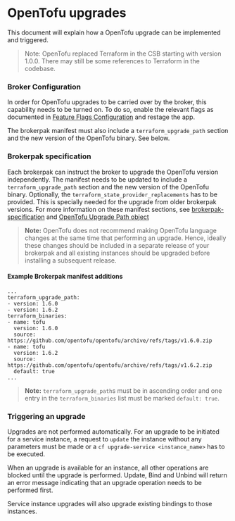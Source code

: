 # OpenTofu upgrades

This document will explain how a OpenTofu upgrade can be implemented and triggered.

> Note: OpenTofu replaced Terraform in the CSB starting with version 1.0.0.
> There may still be some references to Terraform in the codebase.

### Broker Configuration

In order for OpenTofu upgrades to be carried over by the broker, this capability needs to be turned on.
To do so, enable the relevant flags as documented in [Feature Flags Configuration](configuration.md#feature-flags-configuration)
and restage the app. 

The brokerpak manifest must also include a `terraform_upgrade_path` section and the new version of the OpenTofu binary. See below.

### Brokerpak specification

Each brokerpak can instruct the broker to upgrade the OpenTofu version independently.
The manifest needs to be updated to include a `terraform_upgrade_path` section and the new version of the OpenTofu binary.
Optionally, the `terraform_state_provider_replacements` has to be provided. This is specially needed for the upgrade from 
older brokerpak versions.
For more information on these manifest sections, see [brokerpak-specification](brokerpak-specification.md#manifest-yaml-file) and [OpenTofu Upgrade Path object](brokerpak-specification.md#OpenTofu-upgrade-Path-object)

> **Note:** OpenTofu does not recommend making OpenTofu language changes at the same time that performing an upgrade.
> Hence, ideally these changes should be included in a separate release of your brokerpak and all existing instances should be upgraded before installing a subsequent release.

#### Example Brokerpak manifest additions
```
...
terraform_upgrade_path:
- version: 1.6.0
- version: 1.6.2
terraform_binaries:
- name: tofu
  version: 1.6.0
  source: https://github.com/opentofu/opentofu/archive/refs/tags/v1.6.0.zip  
- name: tofu
  version: 1.6.2
  source: https://github.com/opentofu/opentofu/archive/refs/tags/v1.6.2.zip
  default: true
...
```
> **Note:** `terraform_upgrade_path`s must be in ascending order and one entry in the `terraform_binaries` list must be marked `default: true`.

### Triggering an upgrade

Upgrades are not performed automatically. For an upgrade to be initiated for a service instance, a request to `update` the instance without any parameters must be made or a `cf upgrade-service <instance_name>` has to be executed.

When an upgrade is available for an instance, all other operations are blocked until the upgrade is performed.
Update, Bind and Unbind will return an error message indicating that an upgrade operation needs to be performed first.

Service instance upgrades will also upgrade existing bindings to those instances.
